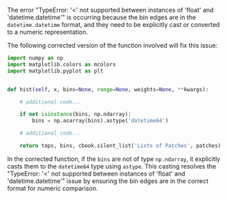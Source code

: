 The error "TypeError: '<' not supported between instances of 'float' and 'datetime.datetime'" is occurring because the bin edges are in the `datetime.datetime` format, and they need to be explicitly cast or converted to a numeric representation.

The following corrected version of the function involved will fix this issue:

```python
import numpy as np
import matplotlib.colors as mcolors
import matplotlib.pyplot as plt


def hist(self, x, bins=None, range=None, weights=None, **kwargs):

    # additional code...

    if not isinstance(bins, np.ndarray):
        bins = np.asarray(bins).astype('datetime64')

    # additional code...

    return tops, bins, cbook.silent_list('Lists of Patches', patches)
```

In the corrected function, if the `bins` are not of type `np.ndarray`, it explicitly casts them to the `datetime64` type using `astype`. This casting resolves the "TypeError: '<' not supported between instances of 'float' and 'datetime.datetime'" issue by ensuring the bin edges are in the correct format for numeric comparison.